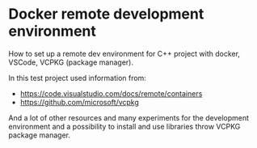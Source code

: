 # Docker remote development environment
How to set up a remote dev environment for C++ project with docker, VSCode, VCPKG (package manager).

In this test project used information from:
  - https://code.visualstudio.com/docs/remote/containers
  - https://github.com/microsoft/vcpkg

And a lot of other resources and many experiments for the development environment and a possibility to install and use libraries throw VCPKG package manager.
